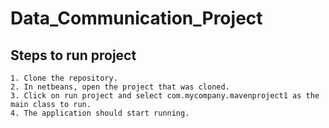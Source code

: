 # Data_Communication_Project

## Steps to run project
    1. Clone the repository.
    2. In netbeans, open the project that was cloned.
    3. Click on run project and select com.mycompany.mavenproject1 as the main class to run.
    4. The application should start running. 

